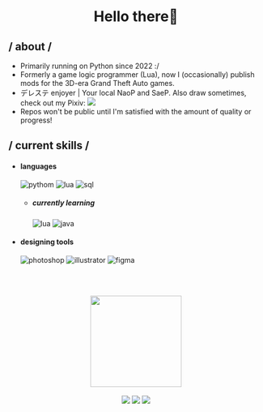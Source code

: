 <h1 align="center">Hello there👋</h1>
<div>
<h2> / about /</h2>
  
- Primarily running on Python since 2022 :/
- Formerly a game logic programmer (Lua), now I (occasionally) publish mods for the 3D-era Grand Theft Auto games.
- デレステ enjoyer | Your local NaoP and SaeP. Also draw sometimes, check out my Pixiv: <a href="https://www.pixiv.net/en/users/69430164" target="_blank"><img src="https://img.shields.io/badge/-Pixiv-%23333?style=for-the-badge&logo=pixiv&logoColor=white&logoSize=5" target="_blank"></a>
- Repos won't be public until I'm satisfied with the amount of quality or progress!
  
<h2> / current skills / </h2>
  
- <h4> languages </h4>
  <img src = "https://img.shields.io/badge/Python-323330?style=for-the-badge&logo=python&logoColor=F7DF1E" alt = "pythom" />
  <img src = "https://img.shields.io/badge/Lua-007ACC?style=for-the-badge&logo=luat&logoColor=white" alt = "lua" />
  <img src = "https://img.shields.io/badge/MySQL-E34F26?style=for-the-badge&logo=mysql&logoColor=white" alt = "sql" />
  
  - <h5> currently learning </h5>
    <img src = "https://img.shields.io/badge/C-007ACC?style=for-the-badge&logo=ct&logoColor=white" alt = "lua" />
    <img src = "https://img.shields.io/badge/java-%23ED8B00.svg?style=for-the-badge&logo=java&logoColor=white" alt = "java" />
  
- <h4> designing tools </h4>
  <img src = "https://img.shields.io/badge/adobe%20photoshop-%2331A8FF.svg?style=for-the-badge&logo=adobe%20photoshop&logoColor=white" alt = "photoshop" />
  <img src = "https://img.shields.io/badge/adobe%20illustrator-%23FF9A00.svg?style=for-the-badge&logo=adobe%20illustrator&logoColor=white" alt = "illustrator" />
  <img src = "https://img.shields.io/badge/figma-%23F24E1E.svg?style=for-the-badge&logo=figma&logoColor=white" alt = "figma" />
  
  </br></br>
</div>
<div align="center">
  <a href="https://github.com/NonoNegative">
  <img height="180em" src="https://github-readme-stats.vercel.app/api?username=NonoNegative&show_icons=true&theme=dark&include_all_commits=true&count_private=true"/>
</div>
<br>
<div align ="center"> 
  <a href="https://x.com/nono_negative" target="_blank"><img src="https://img.shields.io/badge/-Twitter-%23333?style=for-the-badge&logo=x&logoColor=white" target="_blank"></a>
 <a href="https://discordapp.com/users/538330535823540224" target="_blank"><img src="https://img.shields.io/badge/-Discord-%23333?style=for-the-badge&logo=discord&logoColor=white" target="_blank"></a> 
  <a href="https://www.gtainside.com/user/fishseek"><img src="https://img.shields.io/badge/-ModPage-%23333?style=for-the-badge&logo=rockstargames&logoColor=white" target="_blank"></a> 
</div>
